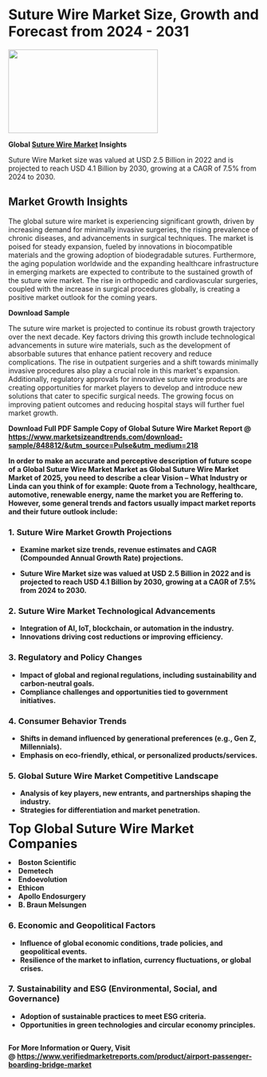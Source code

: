 <H1>Suture Wire Market Size, Growth and Forecast from 2024 - 2031</H1><img class="aligncenter size-medium wp-image-584254" src="https://thirdeyenews.in/wp-content/uploads/2024/09/Global-Market-Research-300x168.jpeg" alt="" width="300" height="168" /><p><strong>Global&nbsp;<a href="https://www.marketsizeandtrends.com/download-sample/848812/&amp;utm_source=Pulse&amp;utm_medium=218">Suture Wire Market</a> Insights</strong></p><p>Suture Wire Market size was valued at USD 2.5 Billion in 2022 and is projected to reach USD 4.1 Billion by 2030, growing at a CAGR of 7.5% from 2024 to 2030.</p><p><h2>Market Growth Insights</h2> <p>The global suture wire market is experiencing significant growth, driven by increasing demand for minimally invasive surgeries, the rising prevalence of chronic diseases, and advancements in surgical techniques. The market is poised for steady expansion, fueled by innovations in biocompatible materials and the growing adoption of biodegradable sutures. Furthermore, the aging population worldwide and the expanding healthcare infrastructure in emerging markets are expected to contribute to the sustained growth of the suture wire market. The rise in orthopedic and cardiovascular surgeries, coupled with the increase in surgical procedures globally, is creating a positive market outlook for the coming years.</p> <p><strong>Download Sample</strong></p> <p>The suture wire market is projected to continue its robust growth trajectory over the next decade. Key factors driving this growth include technological advancements in suture wire materials, such as the development of absorbable sutures that enhance patient recovery and reduce complications. The rise in outpatient surgeries and a shift towards minimally invasive procedures also play a crucial role in this market's expansion. Additionally, regulatory approvals for innovative suture wire products are creating opportunities for market players to develop and introduce new solutions that cater to specific surgical needs. The growing focus on improving patient outcomes and reducing hospital stays will further fuel market growth.</p> <p><strong></p><p><span class=""><strong>Download Full PDF Sample Copy of Global Suture Wire Market Report</strong> @ <a href="https://www.marketsizeandtrends.com/download-sample/848812/&amp;utm_source=Pulse&amp;utm_medium=218" target="_blank">https://www.marketsizeandtrends.com/download-sample/848812/&amp;utm_source=Pulse&amp;utm_medium=218</a></span></p><p>In order to make an accurate and perceptive description of future scope of a Global&nbsp;Suture Wire Market Market as Global&nbsp;Suture Wire Market Market of 2025, you need to describe a clear Vision &ndash; What Industry or Linda can you think of for example: Quote from a Technology, healthcare, automotive, renewable energy, name the market you are Reffering to. However, some general trends and factors usually impact market reports and their future outlook include:</p><h3>1.&nbsp;<strong>Suture Wire Market Growth Projections</strong></h3><ul><li>Examine market size trends, revenue estimates and CAGR (Compounded Annual Growth Rate) projections.</li><li><p>Suture Wire Market size was valued at USD 2.5 Billion in 2022 and is projected to reach USD 4.1 Billion by 2030, growing at a CAGR of 7.5% from 2024 to 2030.</p></li></ul><h3>2.&nbsp;<strong>Suture Wire Market Technological Advancements</strong></h3><ul><li>Integration of AI, IoT, blockchain, or automation in the industry.</li><li>Innovations driving cost reductions or improving efficiency.</li></ul><h3>3.&nbsp;<strong>Regulatory and Policy Changes</strong></h3><ul><li>Impact of global and regional regulations, including sustainability and carbon-neutral goals.</li><li>Compliance challenges and opportunities tied to government initiatives.</li></ul><h3>4.&nbsp;<strong>Consumer Behavior Trends</strong></h3><ul><li>Shifts in demand influenced by generational preferences (e.g., Gen Z, Millennials).</li><li>Emphasis on eco-friendly, ethical, or personalized products/services.</li></ul><h3>5.&nbsp;<strong>Global Suture Wire Market Competitive Landscape</strong></h3><ul><li>Analysis of key players, new entrants, and partnerships shaping the industry.</li><li>Strategies for differentiation and market penetration.</li></ul><p data-pm-slice="1 1 []"><span style="color: inherit; font-family: inherit; font-size: 25px;">Top Global Suture Wire Market Companies</span></p><div class="" data-test-id=""><p><li>Boston Scientific</li><li> Demetech</li><li> Endoevolution</li><li> Ethicon</li><li> Apollo Endosurgery</li><li> B. Braun Melsungen</li></p></div><h3>6.&nbsp;<strong>Economic and Geopolitical Factors</strong></h3><ul><li>Influence of global economic conditions, trade policies, and geopolitical events.</li><li>Resilience of the market to inflation, currency fluctuations, or global crises.</li></ul><h3>7.&nbsp;<strong>Sustainability and ESG (Environmental, Social, and Governance)</strong></h3><ul><li>Adoption of sustainable practices to meet ESG criteria.</li><li>Opportunities in green technologies and circular economy principles.</li></ul><h2><strong style="font-size: 14px;">For More Information or Query, Visit @&nbsp;</strong><a style="background-color: #ffffff; font-size: 14px;" href="https://www.marketsizeandtrends.com/report/suture-wire-market/" target="_blank">https://www.verifiedmarketreports.com/product/airport-passenger-boarding-bridge-market</a></h2>
